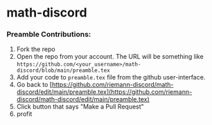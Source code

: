 # math-discord

### Preamble Contributions:
1. Fork the repo
2. Open the repo from your account. The URL will be something like 
    `https://github.com/<your_username>/math-discord/blob/main/preamble.tex`
3. Add your code to `preamble.tex` file from the github user-interface.
4. Go back to 
    [https://github.com/riemann-discord/math-discord/edit/main/preamble.tex](https://github.com/riemann-discord/math-discord/edit/main/preamble.tex)
5. Click button that says "Make a Pull Request"
6. profit
